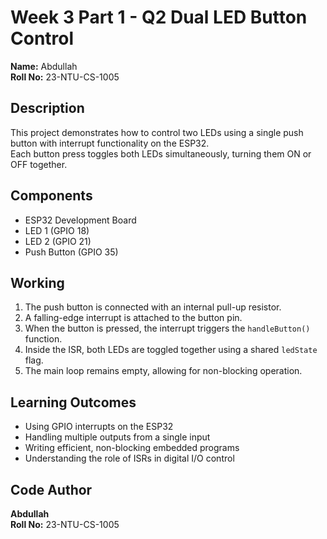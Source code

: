 # Week 3 Part 1 - Q2 Dual LED Button Control

**Name:** Abdullah  
**Roll No:** 23-NTU-CS-1005  

## Description
This project demonstrates how to control two LEDs using a single push button with interrupt functionality on the ESP32.  
Each button press toggles both LEDs simultaneously, turning them ON or OFF together.

## Components
- ESP32 Development Board  
- LED 1 (GPIO 18)  
- LED 2 (GPIO 21)  
- Push Button (GPIO 35)

## Working
1. The push button is connected with an internal pull-up resistor.  
2. A falling-edge interrupt is attached to the button pin.  
3. When the button is pressed, the interrupt triggers the `handleButton()` function.  
4. Inside the ISR, both LEDs are toggled together using a shared `ledState` flag.  
5. The main loop remains empty, allowing for non-blocking operation.

## Learning Outcomes
- Using GPIO interrupts on the ESP32  
- Handling multiple outputs from a single input  
- Writing efficient, non-blocking embedded programs  
- Understanding the role of ISRs in digital I/O control

## Code Author
**Abdullah**  
**Roll No:** 23-NTU-CS-1005
